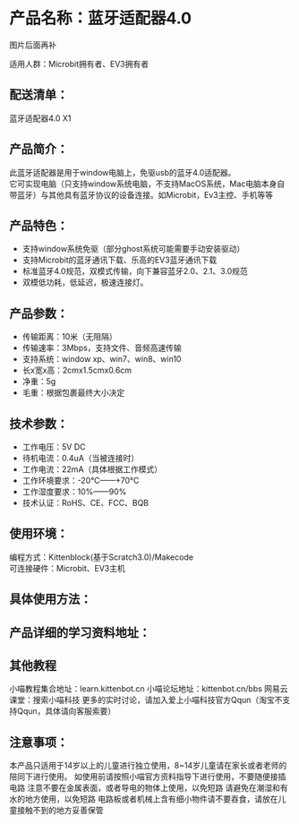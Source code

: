 # 产品名称：蓝牙适配器4.0   

图片后面再补   

适用人群：Microbit拥有者、EV3拥有者   

## 配送清单：   
蓝牙适配器4.0 X1   

## 产品简介：   
此蓝牙适配器是用于window电脑上，免驱usb的蓝牙4.0适配器。   
它可实现电脑（只支持window系统电脑，不支持MacOS系统，Mac电脑本身自带蓝牙）与其他具有蓝牙协议的设备连接。如Microbit，Ev3主控、手机等等   

## 产品特色：   
- 支持window系统免驱（部分ghost系统可能需要手动安装驱动）   
- 支持Microbit的蓝牙通讯下载、乐高的EV3蓝牙通讯下载   
- 标准蓝牙4.0规范，双模式传输，向下兼容蓝牙2.0、2.1、3.0规范   
- 双模低功耗，低延迟，极速连接灯。   

## 产品参数：   
- 传输距离：10米（无阻隔）    
- 传输速率：3Mbps，支持文件、音频高速传输   
- 支持系统：window xp、win7、win8、win10   
- 长x宽x高：2cmx1.5cmx0.6cm   
- 净重：5g   
- 毛重：根据包裹最终大小决定   

## 技术参数：   
- 工作电压：5V DC   
- 待机电流：0.4uA（当被连接时）   
- 工作电流：22mA（具体根据工作模式）   
- 工作环境要求：-20°C——+70°C   
- 工作湿度要求：10%——90%   
- 技术认证：RoHS、CE、FCC、BQB   

## 使用环境：
编程方式：Kittenblock(基于Scratch3.0)/Makecode   
可连接硬件：Microbit、EV3主机    

## 具体使用方法：

## 产品详细的学习资料地址：   


## 其他教程   
小喵教程集合地址：learn.kittenbot.cn
小喵论坛地址：kittenbot.cn/bbs
网易云课堂：搜索小喵科技
更多的实时讨论，请加入爱上小喵科技官方Qqun（淘宝不支持Qqun，具体请向客服索要）


## 注意事项：
本产品只适用于14岁以上的儿童进行独立使用，8~14岁儿童请在家长或者老师的陪同下进行使用。
如使用前请按照小喵官方资料指导下进行使用，不要随便接插电路
注意不要在金属表面，或者导电的物体上使用，以免短路
请避免在潮湿和有水的地方使用，以免短路
电路板或者机械上含有细小物件请不要吞食，请放在儿童接触不到的地方妥善保管